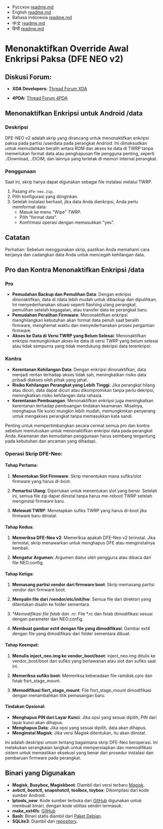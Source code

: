 - Русское [readme.md](https://github.com/leegarchat/dfe-neo-v2/blob/master/README_ru.md)
- English [readme.md](https://github.com/leegarchat/dfe-neo-v2/blob/master/README.md)
- Bahasa Indonesia [readme.md](https://github.com/leegarchat/dfe-neo-v2/blob/master/README_id.md)
- 中文 [readme.md](https://github.com/leegarchat/dfe-neo-v2/blob/master/README_zh.md)
- हिन्दी [readme.md](https://github.com/leegarchat/dfe-neo-v2/blob/master/README_hi.md)

# Menonaktifkan Override Awal Enkripsi Paksa (DFE NEO v2)

## Diskusi Forum:

- **XDA Developers:**
  [Thread Forum XDA](https://xdaforums.com/t/a-b-a-only-script-read-only-erofs-android-10-disable-force-encryption-native-early-override-dfe-neo-v2-disable-encryption-data-userdata.4454017/)

- **4PDA:**
  [Thread Forum 4PDA](https://4pda.to/forum/index.php?showtopic=1084916)


## Menonaktifkan Enkripsi untuk Android /data

### Deskripsi

DFE-NEO v2 adalah skrip yang dirancang untuk menonaktifkan enkripsi paksa pada partisi /userdata pada perangkat Android. Ini dimaksudkan untuk memudahkan beralih antara ROM dan akses ke data di TWRP tanpa memerlukan format data atau penghapusan file pengguna penting, seperti ./Download, ./DCIM, dan lainnya yang terletak di memori internal perangkat.

### Penggunaan

Saat ini, skrip hanya dapat digunakan sebagai file instalasi melalui TWRP.

1. Pasang `dfe-neo.zip`.
2. Pilih konfigurasi yang diinginkan.
3. Setelah instalasi berhasil, jika data Anda dienkripsi, Anda perlu memformat data:
   - Masuk ke menu "Wipe" TWRP.
   - Pilih "format data".
   - Konfirmasi operasi dengan memasukkan "yes".

## Catatan

Perhatian: Sebelum menggunakan skrip, pastikan Anda memahami cara kerjanya dan cadangkan data Anda untuk mencegah kehilangan data.

## Pro dan Kontra Menonaktifkan Enkripsi /data

### Pro

- **Pemudahan Backup dan Pemulihan Data**: Dengan enkripsi dinonaktifkan, data di /data lebih mudah untuk dibackup dan dipulihkan. Ini menyederhanakan situasi seperti flashing ulang perangkat, pemulihan setelah kegagalan, atau transfer data ke perangkat baru.
- **Pemudahan Peralihan Firmware**: Menonaktifkan enkripsi menghilangkan kebutuhan akan format data penuh saat beralih firmware, menghemat waktu dan menyederhanakan proses pergantian firmware.
- **Akses ke Data di Versi TWRP yang Belum Selesai**: Menonaktifkan enkripsi memungkinkan akses ke data di versi TWRP yang belum selesai atau tidak sempurna yang tidak mendukung dekripsi data terenkripsi.

### Kontra

- **Kerentanan Kehilangan Data**: Dengan enkripsi dinonaktifkan, data menjadi rentan terhadap akses tidak sah, meningkatkan risiko data pribadi diakses oleh pihak yang jahat.
- **Risiko Kehilangan Perangkat yang Lebih Tinggi**: Jika perangkat hilang atau dicuri, data dapat dicuri atau dikompromikan tanpa perlu dekripsi, meningkatkan risiko kehilangan data rahasia.
- **Kerentanan Pembuangan**: Menonaktifkan enkripsi juga meningkatkan kerentanan terhadap pembuangan tindakan keamanan. Misalnya, menghapus file kunci mungkin lebih mudah, memungkinkan penyerang untuk mengakses perangkat tanpa memasukkan kata sandi.

Penting untuk mempertimbangkan secara cermat semua pro dan kontra sebelum memutuskan untuk menonaktifkan enkripsi data pada perangkat Anda. Keamanan dan kemudahan penggunaan harus seimbang tergantung pada kebutuhan dan ancaman yang dihadapi.

### Operasi Skrip DFE-Neo:

#### Tahap Pertama:
1. **Menentukan Slot Firmware**: Skrip menentukan mana sufiks/slot firmware yang harus di-boot.

2. **Pemartisi Ulang**: Diperlukan untuk menentukan slot yang benar. Setelah ini, semua file zip dapat diinstal tanpa harus me-reboot TWRP setelah menginstal firmware baru.

3. **Melewati TWRP**: Menetapkan sufiks TWRP yang harus di-boot jika firmware baru diinstal.

#### Tahap Kedua:
1. **Memeriksa DFE-Neo v2**: Memeriksa apakah DFE-Neo v2 terinstal. Jika terinstal, skrip menawarkan untuk menghapus DFE atau menginstalnya kembali.

2. **Mengatur Argumen**: Argumen diatur oleh pengguna atau dibaca dari file NEO.config.

#### Tahap Ketiga:
1. **Memasang partisi vendor dari firmware boot**: Skrip memasang partisi vendor dari firmware boot.

2. **Menyalin file dari /vendor/etc/init/hw**: Semua file dari direktori yang ditentukan disalin ke folder sementara.

3. **Memodifikasi file fstab dan *.rc**: File *.rc dan fstab dimodifikasi sesuai dengan parameter dari NEO.config.

4. **Membuat gambar ext4 dengan file yang dimodifikasi**: Gambar ext4 dengan file yang dimodifikasi dari folder sementara dibuat.

#### Tahap Keempat:
1. **Menulis inject_neo.img ke vendor_boot/boot**: inject_neo.img ditulis ke vendor_boot/boot dari sufiks yang berlawanan atau slot dan sufiks saat ini.

2. **Memeriksa sufiks boot**: Memeriksa keberadaan file ramdisk.cpio dan fstab fisrt_stage_mount.

3. **Memodifikasi fisrt_stage_mount**: File fisrt_stage_mount dimodifikasi dengan menambahkan titik pemasangan baru.

#### Tindakan Opsional:
- **Menghapus PIN dari Layar Kunci**: Jika opsi yang sesuai dipilih, PIN dari layar kunci akan dihapus.
- **Menghapus Data**: Jika opsi yang sesuai dipilih, data akan dihapus.
- **Menginstal Magisk**: Jika versi Magisk ditentukan, itu akan diinstal.

Ini adalah deskripsi umum tentang bagaimana skrip DFE-Neo beroperasi. Ini melakukan serangkaian langkah untuk mempersiapkan dan memodifikasi sistem untuk memastikan eksekusi yang benar dari prosedur instalasi dan pembaruan firmware pada perangkat.

## Binari yang Digunakan

- **Magisk, Busybox, Magiskboot**: Diambil dari versi terbaru [Magisk](https://github.com/topjohnwu/Magisk).
- **avbctl, bootctl, snapshotctl, toolbox, toybox**: Dikompilasi dari kode sumber Android.
- **lptools_new**: Kode sumber terbuka dari [GitHub](https://github.com/leegarchat/lptools_new) digunakan untuk membuat binari, dengan kode utilitas sendiri termasuk.
- **make_ext4fs**: [GitHub](https://github.com/sunqianGitHub/make_ext4fs/tree/master/prebuilt_binary)
- **Bash**: Binari statis diambil dari [Paket Debian](https://packages.debian.org/unstable/bash-static).
- **SQLite3**: Diambil dari [repository](https://github.com/rojenzaman/sqlite3-magisk-module).
